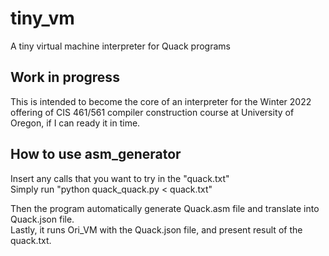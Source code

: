 # tiny_vm
A tiny virtual machine interpreter for Quack programs

## Work in progress

This is intended to become the core of an interpreter for the Winter 2022
offering of CIS 461/561 compiler construction course at University of Oregon, 
if I can ready it in time. 

## How to use asm_generator

Insert any calls that you want to try in the "quack.txt" <br />
Simply run "python quack_quack.py < quack.txt" <br />

Then the program automatically generate Quack.asm file and translate into Quack.json file. <br />
Lastly, it runs Ori_VM with the Quack.json file, and present result of the quack.txt.

